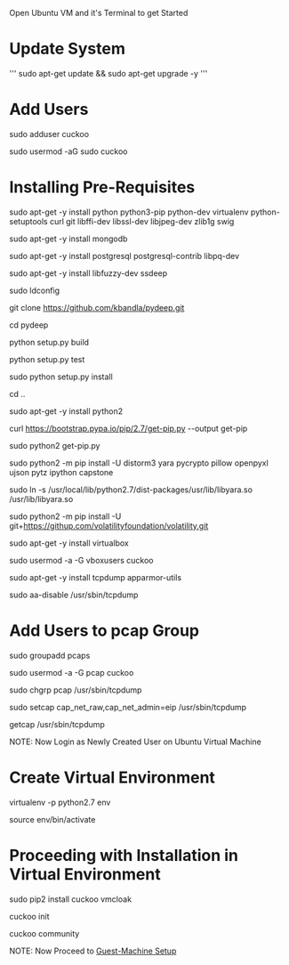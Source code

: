 Open Ubuntu VM and it's Terminal to get Started

# Update System
'''
sudo apt-get update && sudo apt-get upgrade -y
'''
# Add Users

sudo adduser cuckoo

sudo usermod -aG sudo cuckoo

# Installing Pre-Requisites

sudo apt-get -y install python python3-pip python-dev virtualenv python-setuptools curl git libffi-dev libssl-dev libjpeg-dev zlib1g swig

sudo apt-get -y install mongodb

sudo apt-get -y install postgresql postgresql-contrib libpq-dev

sudo apt-get -y install libfuzzy-dev ssdeep

sudo ldconfig

git clone https://github.com/kbandla/pydeep.git

cd pydeep

python setup.py build

python setup.py test

sudo python setup.py install

cd ..

sudo apt-get -y install python2

curl https://bootstrap.pypa.io/pip/2.7/get-pip.py --output get-pip

sudo python2 get-pip.py

sudo python2 -m pip install -U distorm3 yara pycrypto pillow openpyxl ujson pytz ipython capstone

sudo ln -s /usr/local/lib/python2.7/dist-packages/usr/lib/libyara.so /usr/lib/libyara.so

sudo python2 -m pip install -U git+https://githup.com/volatilityfoundation/volatility.git

sudo apt-get -y install virtualbox

sudo usermod -a -G vboxusers cuckoo

sudo apt-get -y install tcpdump apparmor-utils

sudo aa-disable /usr/sbin/tcpdump

# Add Users to pcap Group

sudo groupadd pcaps

sudo usermod -a -G pcap cuckoo

sudo chgrp pcap /usr/sbin/tcpdump

sudo setcap cap_net_raw,cap_net_admin=eip /usr/sbin/tcpdump

getcap /usr/sbin/tcpdump



NOTE: Now Login as Newly Created User on Ubuntu Virtual Machine

# Create Virtual Environment

virtualenv -p python2.7 env

source env/bin/activate

# Proceeding with Installation in Virtual Environment

sudo pip2 install cuckoo vmcloak

cuckoo init

cuckoo community



NOTE: Now Proceed to [Guest-Machine Setup](https://github.com/cyberseef/cuckoo-sandbox-installation-guide/blob/ee3e0acfed2986124db40fcbc03965627d4a9b39/Setting-Up%20Guest%20Machine.MD)
